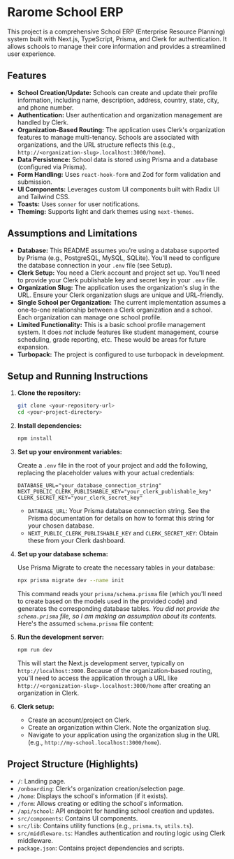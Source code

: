 # Rarome School ERP

This project is a comprehensive School ERP (Enterprise Resource Planning) system built with Next.js, TypeScript, Prisma, and Clerk for authentication. It allows schools to manage their core information and provides a streamlined user experience.

## Features

-   **School Creation/Update:** Schools can create and update their profile information, including name, description, address, country, state, city, and phone number.
-   **Authentication:** User authentication and organization management are handled by Clerk.
-   **Organization-Based Routing:**  The application uses Clerk's organization features to manage multi-tenancy.  Schools are associated with organizations, and the URL structure reflects this (e.g., `http://<organization-slug>.localhost:3000/home`).
-   **Data Persistence:** School data is stored using Prisma and a database (configured via Prisma).
-   **Form Handling:**  Uses `react-hook-form` and Zod for form validation and submission.
-   **UI Components:**  Leverages custom UI components built with Radix UI and Tailwind CSS.
-   **Toasts:** Uses `sonner` for user notifications.
-   **Theming:** Supports light and dark themes using `next-themes`.

## Assumptions and Limitations

-   **Database:** This README assumes you're using a database supported by Prisma (e.g., PostgreSQL, MySQL, SQLite). You'll need to configure the database connection in your `.env` file (see Setup).
-   **Clerk Setup:** You need a Clerk account and project set up. You'll need to provide your Clerk publishable key and secret key in your `.env` file.
-   **Organization Slug:** The application uses the organization's slug in the URL.  Ensure your Clerk organization slugs are unique and URL-friendly.
-   **Single School per Organization:** The current implementation assumes a one-to-one relationship between a Clerk organization and a school.  Each organization can manage one school profile.
-   **Limited Functionality:** This is a basic school profile management system.  It does *not* include features like student management, course scheduling, grade reporting, etc. These would be areas for future expansion.
- **Turbopack:** The project is configured to use turbopack in development.

## Setup and Running Instructions

1.  **Clone the repository:**

    ```bash
    git clone <your-repository-url>
    cd <your-project-directory>
    ```

2.  **Install dependencies:**

    ```bash
    npm install
    ```

3.  **Set up your environment variables:**

    Create a `.env` file in the root of your project and add the following, replacing the placeholder values with your actual credentials:

    ```
    DATABASE_URL="your_database_connection_string"
    NEXT_PUBLIC_CLERK_PUBLISHABLE_KEY="your_clerk_publishable_key"
    CLERK_SECRET_KEY="your_clerk_secret_key"

    ```

    -   `DATABASE_URL`:  Your Prisma database connection string.  See the Prisma documentation for details on how to format this string for your chosen database.
    -   `NEXT_PUBLIC_CLERK_PUBLISHABLE_KEY` and `CLERK_SECRET_KEY`:  Obtain these from your Clerk dashboard.

4.  **Set up your database schema:**

    Use Prisma Migrate to create the necessary tables in your database:

    ```bash
    npx prisma migrate dev --name init
    ```
    This command reads your `prisma/schema.prisma` file (which you'll need to create based on the models used in the provided code) and generates the corresponding database tables. *You did not provide the `schema.prisma` file, so I am making an assumption about its contents.* Here's the assumed `schema.prisma` file content:

5.  **Run the development server:**

    ```bash
    npm run dev
    ```

    This will start the Next.js development server, typically on `http://localhost:3000`.  Because of the organization-based routing, you'll need to access the application through a URL like `http://<organization-slug>.localhost:3000/home` after creating an organization in Clerk.

6. **Clerk setup:**
    - Create an account/project on Clerk.
    - Create an organization within Clerk. Note the organization slug.
    - Navigate to your application using the organization slug in the URL (e.g., `http://my-school.localhost:3000/home`).

## Project Structure (Highlights)

-   `/`: Landing page.
-   `/onboarding`: Clerk's organization creation/selection page.
-   `/home`: Displays the school's information (if it exists).
-   `/form`:  Allows creating or editing the school's information.
-   `/api/school`: API endpoint for handling school creation and updates.
-   `src/components`:  Contains UI components.
-   `src/lib`:  Contains utility functions (e.g., `prisma.ts`, `utils.ts`).
-   `src/middleware.ts`:  Handles authentication and routing logic using Clerk middleware.
-   `package.json`: Contains project dependencies and scripts.

